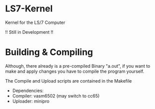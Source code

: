 # LS7-Kernel
Kernel for the LS/7 Computer

!! Still in Development !!

# Building & Compiling
Although, there already is a pre-compiled Binary "a.out",
if you want to make and apply changes you have to compile the program
yourself.

The Compile and Upload scripts are contained in the Makefile

* Dependencies:
* Compiler: vasm6502 (may switch to cc65)
* Uploader: minipro